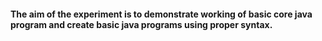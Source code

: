 #### The aim of the experiment is to demonstrate working of basic core java program and create basic java programs using proper syntax.